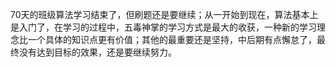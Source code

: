 70天的班级算法学习结束了，但刷题还是要继续；从一开始到现在，算法基本上是入门了，在学习的过程中，五毒神掌的学习方式是最大的收获，一种新的学习理念比一个具体的知识点更有价值；其他的最重要还是坚持，中后期有点懈怠了，最终没有达到目标的效果，还是要继续努力。